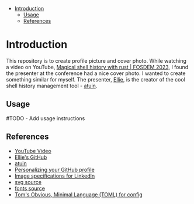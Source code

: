 - [Introduction](#introduction)
  - [Usage](#usage)
  - [References](#references)

# Introduction
This repository is to create profile picture and cover photo. While watching a video on YouTube, [Magical shell history with rust | FOSDEM 2023](https://www.youtube.com/watch?v=uyRmV19qJ2o), I found the presenter at the conference had a nice cover photo. I wanted to create something similar for myself. The presenter, [Ellie](https://github.com/ellie), is the creator of the cool shell history management tool - [atuin](https://atuin.sh/).

## Usage
#TODO - Add usage instructions

## References
- [YouTube Video](https://www.youtube.com/watch?v=uyRmV19qJ2o)
- [Ellie's GitHub](https://github.com/ellie)
- [atuin](https://atuin.sh/)
- [Personalizing your GitHub profile](https://docs.github.com/en/account-and-profile/get-started/personalizing-your-profile)
- [Image specifications for LinkedIn](https://www.linkedin.com/help/linkedin/answer/a563309/image-specifications-for-your-linkedin-pages-and-career-pages?lang=en)
- [svg source](https://www.svgrepo.com/)
- [fonts source](https://fonts.google.com/noto/specimen/Noto+Sans+Mono)
- [Tom's Obvious, Minimal Language (TOML) for config](https://toml.io/en/)
